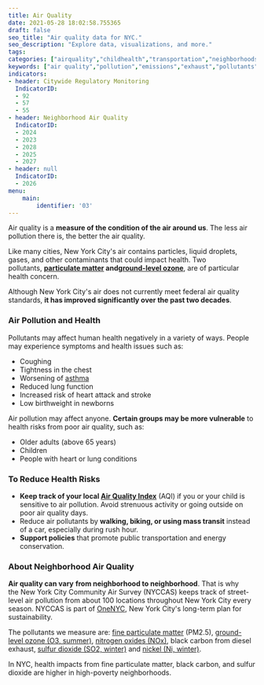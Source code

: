 ```yaml
---
title: Air Quality
date: 2021-05-28 18:02:58.755365
draft: false
seo_title: "Air quality data for NYC."
seo_description: "Explore data, visualizations, and more."
tags: 
categories: ["airquality","childhealth","transportation","neighborhoods"]
keywords: ["air quality","pollution","emissions","exhaust","pollutants","pm2.5","asthma","breathing","lungs"]
indicators:
- header: Citywide Regulatory Monitoring
  IndicatorID:
  - 92
  - 57
  - 55
- header: Neighborhood Air Quality
  IndicatorID:
  - 2024
  - 2023
  - 2028
  - 2025
  - 2027
- header: null
  IndicatorID: 
  - 2026
menu:
    main:
        identifier: '03'
---
```


Air quality is a **measure of the condition of the air around us**. The less air pollution there is, the better the air quality.

Like many cities, New York City's air contains particles, liquid droplets, gases, and other contaminants that could impact health. Two pollutants, **[particulate matter](http://a816-dohbesp.nyc.gov/IndicatorPublic/Glossary.aspx#Particulate_Matter"%20target="_blank" "Particulate matter") and**[**ground-level ozone**](http://a816-dohbesp.nyc.gov/IndicatorPublic/Glossary.aspx "Glossary"), are of particular health concern.

Although New York City's air does not currently meet federal air quality standards, **it has improved significantly over the past two decades**.

### Air Pollution and Health

Pollutants may affect human health negatively in a variety of ways. People may experience symptoms and health issues such as: 

* Coughing
* Tightness in the chest
* Worsening of [asthma](http://www1.nyc.gov/site/doh/health/health-topics/asthma.page "asthma")
* Reduced lung function
* Increased risk of heart attack and stroke
* Low birthweight in newborns

Air pollution may affect anyone. **Certain groups may be more vulnerable** to health risks from poor air quality, such as:

* Older adults (above 65 years)
* Children
* People with heart or lung conditions

### To Reduce Health Risks

* **Keep track of your local [Air Quality Index](http://www.dec.ny.gov/cfmx/extapps/aqi/aqi_forecast.cfm)** (AQI) if you or your child is sensitive to air pollution. Avoid strenuous activity or going outside on poor air quality days.
* Reduce air pollutants by **walking, biking, or using mass transit** instead of a car, especially during rush hour.
* **Support policies** that promote public transportation and energy conservation.

### About Neighborhood Air Quality

**Air quality can vary** **from neighborhood to neighborhood**. That is why the New York City Community Air Survey (NYCCAS) keeps track of street-level air pollution from about 100 locations throughout New York City every season. NYCCAS is part of [OneNYC](http://www1.nyc.gov/html/onenyc/index.html "OneNYC"), New York City's long-term plan for sustainability.

The pollutants we measure are: [fine particulate matter](http://a816-dohbesp.nyc.gov/IndicatorPublic/Glossary.aspx?#Fine_particulate_matter) (PM2.5), [ground-level ozone (O3, summer)](http://a816-dohbesp.nyc.gov/IndicatorPublic/Glossary.aspx#Ground_level_ozone%20), [nitrogen oxides (NOx)](http://a816-dohbesp.nyc.gov/IndicatorPublic/Glossary.aspx#Nitrogen_oxides), black carbon from diesel exhaust, [sulfur dioxide (SO2, winter)](http://a816-dohbesp.nyc.gov/IndicatorPublic/Glossary.aspx#Sulfur_dioxide) and [nickel (Ni, winter)](http://a816-dohbesp.nyc.gov/IndicatorPublic/Glossary.aspx#Nickel).

In NYC, health impacts from fine particulate matter, black carbon, and sulfur dioxide are higher in high-poverty neighborhoods.


